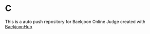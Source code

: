 # C
This is a auto push repository for Baekjoon Online Judge created with [BaekjoonHub](https://github.com/BaekjoonHub/BaekjoonHub).
